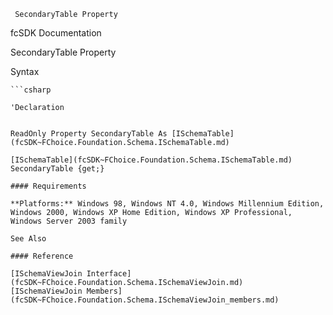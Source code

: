 ﻿     SecondaryTable Property                                                   

fcSDK Documentation

SecondaryTable Property

Syntax

```vbnet
```csharp

'Declaration
 

ReadOnly Property SecondaryTable As [ISchemaTable](fcSDK~FChoice.Foundation.Schema.ISchemaTable.md)

[ISchemaTable](fcSDK~FChoice.Foundation.Schema.ISchemaTable.md) SecondaryTable {get;}

#### Requirements

**Platforms:** Windows 98, Windows NT 4.0, Windows Millennium Edition, Windows 2000, Windows XP Home Edition, Windows XP Professional, Windows Server 2003 family

See Also

#### Reference

[ISchemaViewJoin Interface](fcSDK~FChoice.Foundation.Schema.ISchemaViewJoin.md)  
[ISchemaViewJoin Members](fcSDK~FChoice.Foundation.Schema.ISchemaViewJoin_members.md)
